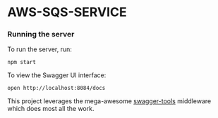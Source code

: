 # AWS-SQS-SERVICE

### Running the server
To run the server, run:

```
npm start
```

To view the Swagger UI interface:

```
open http://localhost:8084/docs
```

This project leverages the mega-awesome [swagger-tools](https://github.com/apigee-127/swagger-tools) middleware which does most all the work.
